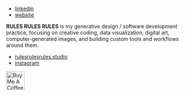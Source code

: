 - [linkedin](https://www.linkedin.com/in/frederic-brodbeck/)
- [website](http://freder.io/)
<!-- - [are.na](https://www.are.na/frederic-brodbeck) -->

**RULES RULES RULES** is my generative design / software development practice, focusing on creative coding, data visualization, digital art, computer-generated images, and building custom tools and workflows around them.
- [rulesrulesrules.studio](https://rulesrulesrules.studio/)
- [instagram](https://www.instagram.com/rulesrulesrules.studio/)

<a href="https://www.buymeacoffee.com/freder" target="_blank"><img src="https://cdn.buymeacoffee.com/buttons/v2/default-yellow.png" alt="Buy Me A Coffee" style="height: 50px !important"></a>
